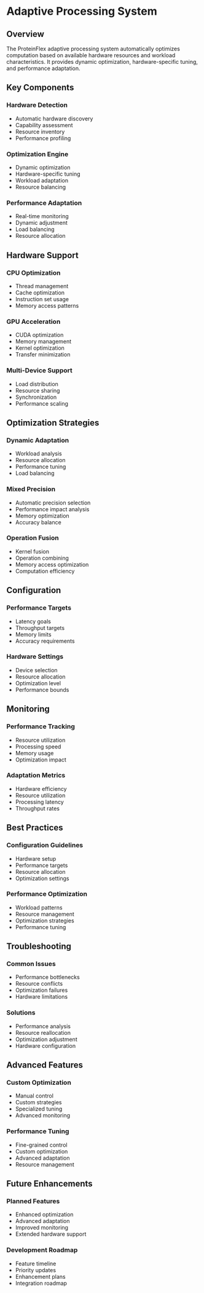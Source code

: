 # Adaptive Processing System

## Overview

The ProteinFlex adaptive processing system automatically optimizes computation based on available hardware resources and workload characteristics. It provides dynamic optimization, hardware-specific tuning, and performance adaptation.

## Key Components

### Hardware Detection
- Automatic hardware discovery
- Capability assessment
- Resource inventory
- Performance profiling

### Optimization Engine
- Dynamic optimization
- Hardware-specific tuning
- Workload adaptation
- Resource balancing

### Performance Adaptation
- Real-time monitoring
- Dynamic adjustment
- Load balancing
- Resource allocation

## Hardware Support

### CPU Optimization
- Thread management
- Cache optimization
- Instruction set usage
- Memory access patterns

### GPU Acceleration
- CUDA optimization
- Memory management
- Kernel optimization
- Transfer minimization

### Multi-Device Support
- Load distribution
- Resource sharing
- Synchronization
- Performance scaling

## Optimization Strategies

### Dynamic Adaptation
- Workload analysis
- Resource allocation
- Performance tuning
- Load balancing

### Mixed Precision
- Automatic precision selection
- Performance impact analysis
- Memory optimization
- Accuracy balance

### Operation Fusion
- Kernel fusion
- Operation combining
- Memory access optimization
- Computation efficiency

## Configuration

### Performance Targets
- Latency goals
- Throughput targets
- Memory limits
- Accuracy requirements

### Hardware Settings
- Device selection
- Resource allocation
- Optimization level
- Performance bounds

## Monitoring

### Performance Tracking
- Resource utilization
- Processing speed
- Memory usage
- Optimization impact

### Adaptation Metrics
- Hardware efficiency
- Resource utilization
- Processing latency
- Throughput rates

## Best Practices

### Configuration Guidelines
- Hardware setup
- Performance targets
- Resource allocation
- Optimization settings

### Performance Optimization
- Workload patterns
- Resource management
- Optimization strategies
- Performance tuning

## Troubleshooting

### Common Issues
- Performance bottlenecks
- Resource conflicts
- Optimization failures
- Hardware limitations

### Solutions
- Performance analysis
- Resource reallocation
- Optimization adjustment
- Hardware configuration

## Advanced Features

### Custom Optimization
- Manual control
- Custom strategies
- Specialized tuning
- Advanced monitoring

### Performance Tuning
- Fine-grained control
- Custom optimization
- Advanced adaptation
- Resource management

## Future Enhancements

### Planned Features
- Enhanced optimization
- Advanced adaptation
- Improved monitoring
- Extended hardware support

### Development Roadmap
- Feature timeline
- Priority updates
- Enhancement plans
- Integration roadmap

